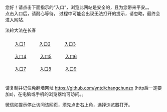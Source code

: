 您好！请点击下面指示的“入口”，浏览此网站是安全的，且为您带来平安。。 <br/>
点击入口后，请耐心等待， 过程中可能会出现无法打开的提示，请忽略，最终会进入网站. </br>

法轮大法在长春<br/>
<div style="padding:10px"><a style="margin:20px" target="_blank" href="https://d31o9fqo1bq7sn.cloudfront.net/2Qpsp?jnwmxvp" id="ccLink1" rel="nofollow">入口1</a> <a target="_blank" style="margin:20px" href="https://d3j40smt98tr99.cloudfront.net/2Qpsp?cttyqqx" id="ccLink2" rel="nofollow">入口2</a> <a style="margin:20px" target="_blank" href="https://dabno2ox2y3zn.cloudfront.net/2Qpsp?ykgrlack" id="ccLink3" rel="nofollow">入口3</a></div>

<div style="padding:10px" ><a style="margin:20px" target="_blank" href="https://d31o9fqo1bq7sn.cloudfront.net/2Qpsp?jnwmxvp" id="ccLink4" rel="nofollow">入口4</a> <a style="margin:20px" href="https://d3j40smt98tr99.cloudfront.net/2Qpsp?cttyqqx" target="_blank" id="ccLink5" rel="nofollow">入口5</a> <a style="margin:20px" href="https://dabno2ox2y3zn.cloudfront.net/2Qpsp?ykgrlack" target="_blank" id="ccLink6" rel="nofollow">入口6</a></div>

<div style="padding:10px"><a style="margin:20px" target="_blank" href="https://d31o9fqo1bq7sn.cloudfront.net/2Qpsp?jnwmxvp" id="ccLink7" rel="nofollow">入口7</a> <a style="margin:20px" href="https://d3j40smt98tr99.cloudfront.net/2Qpsp?cttyqqx" target="_blank" id="ccLink8" rel="nofollow">入口8</a> <a style="margin:20px" target="_blank" href="https://dabno2ox2y3zn.cloudfront.net/2Qpsp?ykgrlack" id="ccLink9" rel="nofollow">入口9</a></div>

<br/>



请复制并记住免翻墙网址 https://github.com/yntd/changchunzx (http后一定要加s)，在电脑或手机的浏览器均可访问。。<br/>

微信如提示停止访问该网页，须先点击右上角，选择浏览器打开。
